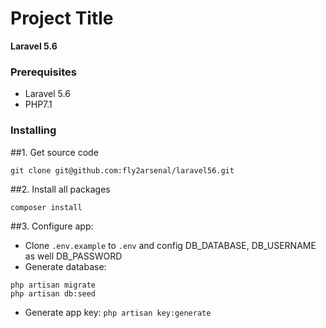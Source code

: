 # Project Title

**Laravel 5.6**

### Prerequisites
- Laravel 5.6
- PHP7.1

### Installing
##1. Get source code
```
git clone git@github.com:fly2arsenal/laravel56.git
```
##2. Install all packages

```
composer install
```
##3. Configure app:
- Clone `.env.example` to `.env` and config DB_DATABASE, DB_USERNAME as well DB_PASSWORD
- Generate database:
```
php artisan migrate
php artisan db:seed
```
- Generate app key: 
`php artisan key:generate`
